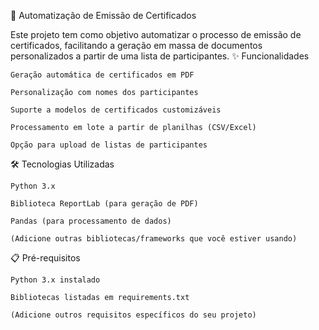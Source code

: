 📜 Automatização de Emissão de Certificados

Este projeto tem como objetivo automatizar o processo de emissão de certificados, facilitando a geração em massa de documentos personalizados a partir de uma lista de participantes.
✨ Funcionalidades

    Geração automática de certificados em PDF

    Personalização com nomes dos participantes

    Suporte a modelos de certificados customizáveis

    Processamento em lote a partir de planilhas (CSV/Excel)

    Opção para upload de listas de participantes

🛠️ Tecnologias Utilizadas

    Python 3.x

    Biblioteca ReportLab (para geração de PDF)

    Pandas (para processamento de dados)

    (Adicione outras bibliotecas/frameworks que você estiver usando)

📋 Pré-requisitos

    Python 3.x instalado

    Bibliotecas listadas em requirements.txt

    (Adicione outros requisitos específicos do seu projeto)

